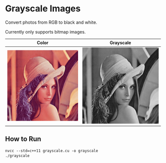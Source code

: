 # Grayscale Images


Convert photos from RGB to black and white. 

Currently only supports bitmap images.

| Color  | Grayscale |
| ------------- | ------------- |
| ![color image](lenna.bmp)  | ![grayscaled image](grayscaled.bmp)  |


## How to Run

```
nvcc --std=c++11 grayscale.cu -o grayscale
./grayscale
```
